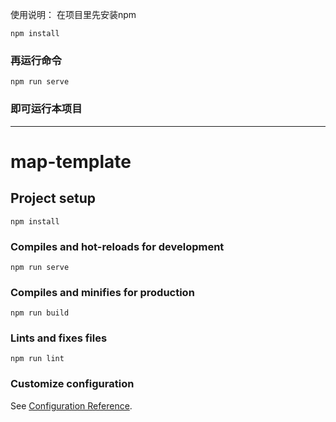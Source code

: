 使用说明：
在项目里先安装npm

```
npm install
```

### 再运行命令

```
npm run serve
```

### 即可运行本项目

------



# map-template

## Project setup
```
npm install
```

### Compiles and hot-reloads for development
```
npm run serve
```

### Compiles and minifies for production
```
npm run build
```

### Lints and fixes files
```
npm run lint
```

### Customize configuration
See [Configuration Reference](https://cli.vuejs.org/config/).



